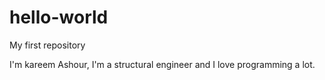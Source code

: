 # hello-world
My first repository

I'm kareem Ashour, I'm a structural engineer and I love programming a lot.
